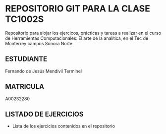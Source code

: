 # REPOSITORIO GIT PARA LA CLASE TC1002S
Repositorio para alojar los ejercicos, prácticas y tareas a realizar 
en el curso de Herramientas Computacionales: El arte de la analítica,
en el Tec de Monterrey campus Sonora Norte.
## ESTUDIANTE 
Fernando de Jesús Mendivil Terminel

## MATRICULA
A00232280

## LISTADO DE EJERCICIOS
* Lista de los ejercicios contenidos en el repositorio
